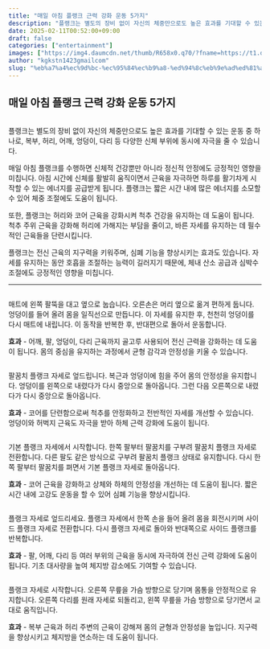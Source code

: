 ```yaml
---
title: "매일 아침 플랭크 근력 강화 운동 5가지"
description: "플랭크는 별도의 장비 없이 자신의 체중만으로도 높은 효과를 기대할 수 있는 운동 중 하나로, 복부, 허리, 어깨, 엉덩이, 다리 등 다양한 신체 부위에 동시에 자극을 줄 수 있습니다."
date: 2025-02-11T00:52:00+09:00
draft: false
categories: ["entertainment"]
images: ["https://img4.daumcdn.net/thumb/R658x0.q70/?fname=https://t1.daumcdn.net/news/202411/27/tenbody/20241127073003002fnnj.jpg", "https://t1.daumcdn.net/news/202411/27/tenbody/20241127073003378rmrg.gif", "https://t1.daumcdn.net/news/202411/27/tenbody/20241127073003801xkxk.gif", "https://t1.daumcdn.net/news/202411/27/tenbody/20241127073004203qclo.gif", "https://t1.daumcdn.net/news/202411/27/tenbody/20241127073004587rdsw.gif"]
author: "kgkstn1423gmailcom"
slug: "%eb%a7%a4%ec%9d%bc-%ec%95%84%ec%b9%a8-%ed%94%8c%eb%9e%ad%ed%81%ac-%ea%b7%bc%eb%a0%a5-%ea%b0%95%ed%99%94-%ec%9a%b4%eb%8f%99-5%ea%b0%80%ec%a7%80"
---
```


<h2 >매일 아침 플랭크 근력 강화 운동 5가지</h2> <figure ><img src="https://img4.daumcdn.net/thumb/R658x0.q70/?fname=https://t1.daumcdn.net/news/202411/27/tenbody/20241127073003002fnnj.jpg" alt=""/></figure> <p>플랭크는 별도의 장비 없이 자신의 체중만으로도 높은 효과를 기대할 수 있는 운동 중 하나로, 복부, 허리, 어깨, 엉덩이, 다리 등 다양한 신체 부위에 동시에 자극을 줄 수 있습니다.</p> <p>매일 아침 플랭크를 수행하면 신체적 건강뿐만 아니라 정신적 안정에도 긍정적인 영향을 미칩니다. 아침 시간에 신체를 활발히 움직이면서 근육을 자극하면 하루를 활기차게 시작할 수 있는 에너지를 공급받게 됩니다. 플랭크는 짧은 시간 내에 많은 에너지를 소모할 수 있어 체중 조절에도 도움이 됩니다.</p> <p>또한, 플랭크는 허리와 코어 근육을 강화시켜 척추 건강을 유지하는 데 도움이 됩니다. 척추 주위 근육을 강화해 허리에 가해지는 부담을 줄이고, 바른 자세를 유지하는 데 필수적인 근육들을 단련시킵니다.</p> <p>플랭크는 전신 근육의 지구력을 키워주며, 심폐 기능을 향상시키는 효과도 있습니다. 자세를 유지하는 동안 호흡을 조절하는 능력이 길러지기 때문에, 체내 산소 공급과 심박수 조절에도 긍정적인 영향을 미칩니다.</p> <hr /> <figure ><img src="https://t1.daumcdn.net/news/202411/27/tenbody/20241127073003378rmrg.gif" alt=""/></figure> <p>매트에 왼쪽 팔뚝을 대고 옆으로 눕습니다. 오른손은 머리 옆으로 옮겨 편하게 둡니다. 엉덩이를 들어 올려 몸을 일직선으로 만듭니다. 이 자세를 유지한 후, 천천히 엉덩이를 다시 매트에 내립니다. 이 동작을 반복한 후, 반대편으로 돌아서 운동합니다.</p> <p><strong>효과</strong> - 어깨, 팔, 엉덩이, 다리 근육까지 골고루 사용되어 전신 근력을 강화하는 데 도움이 됩니다. 몸의 중심을 유지하는 과정에서 균형 감각과 안정성을 키울 수 있습니다.</p> <figure ><img src="https://t1.daumcdn.net/news/202411/27/tenbody/20241127073003801xkxk.gif" alt=""/></figure> <p>팔꿈치 플랭크 자세로 엎드립니다. 복근과 엉덩이에 힘을 주어 몸의 안정성을 유지합니다. 엉덩이를 왼쪽으로 내렸다가 다시 중앙으로 돌아옵니다. 그런 다음 오른쪽으로 내렸다가 다시 중앙으로 돌아옵니다.</p> <p><strong>효과</strong> - 코어를 단련함으로써 척추를 안정화하고 전반적인 자세를 개선할 수 있습니다. 엉덩이와 허벅지 근육도 자극을 받아 하체 근력 강화에 도움이 됩니다.</p> <figure ><img src="https://t1.daumcdn.net/news/202411/27/tenbody/20241127073004203qclo.gif" alt=""/></figure> <p>기본 플랭크 자세에서 시작합니다. 한쪽 팔부터 팔꿈치를 구부려 팔꿈치 플랭크 자세로 전환합니다. 다른 팔도 같은 방식으로 구부려 팔꿈치 플랭크 상태로 유지합니다. 다시 한쪽 팔부터 팔꿈치를 펴면서 기본 플랭크 자세로 돌아옵니다.</p> <p><strong>효과</strong> - 코어 근육을 강화하고 상체와 하체의 안정성을 개선하는 데 도움이 됩니다. 짧은 시간 내에 고강도 운동을 할 수 있어 심폐 기능을 향상시킵니다.</p> <figure ><img src="https://t1.daumcdn.net/news/202411/27/tenbody/20241127073004587rdsw.gif" alt=""/></figure> <p>플랭크 자세로 엎드리세요. 플랭크 자세에서 한쪽 손을 들어 올려 몸을 회전시키며 사이드 플랭크 자세로 전환합니다. 다시 플랭크 자세로 돌아와 반대쪽으로 사이드 플랭크를 반복합니다.</p> <p><strong>효과</strong> - 팔, 어깨, 다리 등 여러 부위의 근육을 동시에 자극하여 전신 근력 강화에 도움이 됩니다. 기초 대사량을 높여 체지방 감소에도 기여할 수 있습니다.</p> <figure ><img src="https://t1.daumcdn.net/news/202411/27/tenbody/20241127073004929eufc.gif" alt=""/></figure> <p>플랭크 자세로 시작합니다. 오른쪽 무릎을 가슴 방향으로 당기며 몸통을 안정적으로 유지합니다. 오른쪽 다리를 원래 자세로 되돌리고, 왼쪽 무릎을 가슴 방향으로 당기면서 교대로 움직입니다.</p> <p><strong>효과</strong> - 복부 근육과 허리 주변의 근육이 강해져 몸의 균형과 안정성을 높입니다. 지구력을 향상시키고 체지방을 연소하는 데 도움이 됩니다.</p>